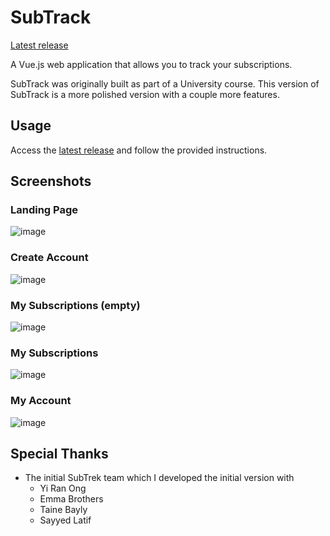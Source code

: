 
# SubTrack

[Latest release](https://github.com/62firelight/SubTrack/releases/tag/v2)

A Vue.js web application that allows you to track your subscriptions.

SubTrack was originally built as part of a University course. This version of SubTrack is a more polished version with a couple more features.

## Usage

Access the [latest release](https://github.com/62firelight/SubTrack/releases/tag/v2) and follow the provided instructions.

## Screenshots

### Landing Page

![image](https://user-images.githubusercontent.com/54054879/192173603-785d61be-5558-468f-8090-081a75ee529c.png)

### Create Account

![image](https://user-images.githubusercontent.com/54054879/192174416-80230442-137d-4d9d-bc5f-39cb1ef246e9.png)

### My Subscriptions (empty)

![image](https://user-images.githubusercontent.com/54054879/192173704-6132d9a1-008d-4524-82bf-7027f29a5253.png)

### My Subscriptions

![image](https://user-images.githubusercontent.com/54054879/192173882-937ae3d0-0f7f-46c3-805f-3304edb49fea.png)

### My Account

![image](https://user-images.githubusercontent.com/54054879/192174010-7068a577-2c1e-4a8f-a761-230072eb60ab.png)

## Special Thanks

* The initial SubTrek team which I developed the initial version with
  * Yi Ran Ong
  * Emma Brothers
  * Taine Bayly
  * Sayyed Latif
